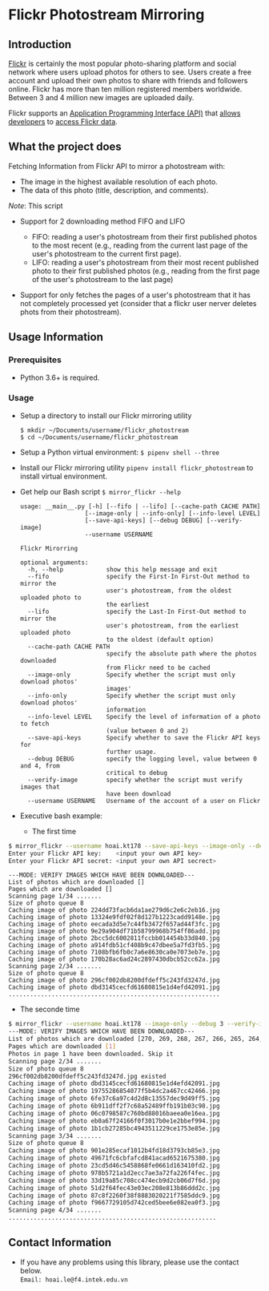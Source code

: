 # Flickr Photostream Mirroring

## Introduction

[Flickr](https://www.flickr.com/) is certainly the most popular photo-sharing platform and social network where users upload photos for others to see. Users create a free account and upload their own photos to share with friends and followers online. Flickr has more than ten million registered members worldwide. Between 3 and 4 million new images are uploaded daily.

Flickr supports an [Application Programming Interface (API)](https://www.youtube.com/watch?v=GZvSYJDk-us) that [allows developers](https://www.smashingmagazine.com/2018/01/understanding-using-rest-api/) to [access Flickr data](https://www.flickr.com/services/api/).

## What the project does

Fetching Information from Flickr API to mirror a photostream with:

- The image in the highest available resolution of each photo.
- The data of this photo (title, description, and comments).

_Note_: This script

- Support for 2 downloading method FIFO and LIFO

  - FIFO: reading a user's photostream from their first published photos to the most recent (e.g., reading from the current last page of the user's photostream to the current first page).
  - LIFO: reading a user's photostream from their most recent published photo to their first published photos (e.g., reading from the first page of the user's photostream to the last page)

- Support for only fetches the pages of a user's photostream that it has not completely processed yet (consider that a flickr user nerver deletes phots from their photostream).

## Usage Information

### Prerequisites

- Python 3.6+ is required. <br/>

### Usage

- Setup a directory to install our Flickr mirroring utility
  ```
  $ mkdir ~/Documents/username/flickr_photostream
  $ cd ~/Documents/username/flickr_photostream
  ```
- Setup a Python virtual environment: `$ pipenv shell --three`
- Install our Flickr mirroring utility `pipenv install flickr_photostream` to install virtual environment.
- Get help our Bash script
  `$ mirror_flickr --help`

  ```
  usage: __main__.py [-h] [--fifo | --lifo] [--cache-path CACHE PATH]
                    [--image-only | --info-only] [--info-level LEVEL]
                    [--save-api-keys] [--debug DEBUG] [--verify-image]
                    --username USERNAME

  Flickr Mirorring

  optional arguments:
    -h, --help            show this help message and exit
    --fifo                specify the First-In First-Out method to mirror the
                          user's photostream, from the oldest uploaded photo to
                          the earliest
    --lifo                specify the Last-In First-Out method to mirror the
                          user's photostream, from the earliest uploaded photo
                          to the oldest (default option)
    --cache-path CACHE PATH
                          specify the absolute path where the photos downloaded
                          from Flickr need to be cached
    --image-only          Specify whether the script must only download photos'
                          images'
    --info-only           Specify whether the script must only download photos'
                          information
    --info-level LEVEL    Specify the level of information of a photo to fetch
                          (value between 0 and 2)
    --save-api-keys       Specify whether to save the Flickr API keys for
                          further usage.
    --debug DEBUG         specify the logging level, value between 0 and 4, from
                          critical to debug
    --verify-image        specify whether the script must verify images that
                          have been download
    --username USERNAME   Username of the account of a user on Flickr
  ```

- Executive bash example:
  - The first time
```bash
$ mirror_flickr --username hoai.kt178 --save-api-keys --image-only --debug 3 --verify-image
Enter your Flickr API key:    <input your own API key>
Enter your Flickr API secret: <input your own API secrect>
```

```
---MODE: VERIFY IMAGES WHICH HAVE BEEN DOWNLOADED---
List of photos which are downloaded []
Pages which are downloaded []
Scanning page 1/34 .......
Size of photo queue 8
Caching image of photo 224dd73facb6da1ae279d6c2e6c2eb16.jpg
Caching image of photo 13324e9fdf02f8d127b1223cadd9148e.jpg
Caching image of photo eecada3d5e7c44fb3472f657ad44f3fc.jpg
Caching image of photo 9e29a904df71b58799968b754ff86add.jpg
Caching image of photo 2bcc5dc6002811fccbb014454b33d840.jpg
Caching image of photo a914fdb51cf408b9c47dbee5a7fd3fb5.jpg
Caching image of photo 7108bfb6fb0c7a6e8630ca0e7073eb7e.jpg
Caching image of photo 170b28ac6ad24c2897430dbcb52cc62a.jpg
Scanning page 2/34 .......
Size of photo queue 8
Caching image of photo 296cf002db8200dfdeff5c243fd3247d.jpg
Caching image of photo dbd3145cecfd61680815e1d4efd42091.jpg
...........................................................
```

  - The seconde time

```bash
$ mirror_flickr --username hoai.kt178 --image-only --debug 3 --verify-image
---MODE: VERIFY IMAGES WHICH HAVE BEEN DOWNLOADED---
List of photos which are downloaded [270, 269, 268, 267, 266, 265, 264, 263, 262]
Pages which are downloaded [1]
Photos in page 1 have been downloaded. Skip it
Scanning page 2/34 .......
Size of photo queue 8
296cf002db8200dfdeff5c243fd3247d.jpg existed
Caching image of photo dbd3145cecfd61680815e1d4efd42091.jpg
Caching image of photo 19755286854077f5b4dc2a467cc42466.jpg
Caching image of photo 6fe37c6a97c4d2d8c13557dec9d49ff5.jpg
Caching image of photo 6b911dff2f7c68a52489ffb191b03c98.jpg
Caching image of photo 06c0798587c760bd88016baeea0e16ea.jpg
Caching image of photo eb0a67f24166f0f3017b0e1e2bbef994.jpg
Caching image of photo 1b1cb27285bc4943511229ce1753e85e.jpg
Scanning page 3/34 .......
Size of photo queue 8
Caching image of photo 901e285ecaf1012b4fd18d3793cb85e3.jpg
Caching image of photo 49671fc6cbfafcd841acad6521675380.jpg
Caching image of photo 23cd5d46c5458868fe0661d163410fd2.jpg
Caching image of photo 978b5721a1d2ecc7ae3a72fa226f4fec.jpg
Caching image of photo 33d19a85c708cc474ecb9d2cb06d7f6d.jpg
Caching image of photo 51d2f64fec43e03ec208e813b86ddd2c.jpg
Caching image of photo 87c8f2260f38f8883020221f7585ddc9.jpg
Caching image of photo f9667729105d742ced5bee6e082ea0f3.jpg
Scanning page 4/34 .......
..........................................................

```

## Contact Information

- If you have any problems using this library, please use the contact below. <br/>
  `Email: hoai.le@f4.intek.edu.vn`
